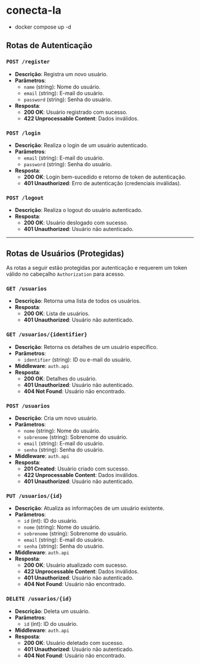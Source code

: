 # conecta-la

- docker compose up -d

## Rotas de Autenticação

### `POST /register`
- **Descrição**: Registra um novo usuário.
- **Parâmetros**:
  - `name` (string): Nome do usuário.
  - `email` (string): E-mail do usuário.
  - `password` (string): Senha do usuário.
- **Resposta**:
  - **200 OK**: Usuário registrado com sucesso.
  - **422 Unprocessable Content**: Dados inválidos.

### `POST /login`
- **Descrição**: Realiza o login de um usuário autenticado.
- **Parâmetros**:
  - `email` (string): E-mail do usuário.
  - `password` (string): Senha do usuário.
- **Resposta**:
  - **200 OK**: Login bem-sucedido e retorno de token de autenticação.
  - **401 Unauthorized**: Erro de autenticação (credenciais inválidas).

### `POST /logout`
- **Descrição**: Realiza o logout do usuário autenticado.
- **Resposta**:
  - **200 OK**: Usuário deslogado com sucesso.
  - **401 Unauthorized**: Usuário não autenticado.

---

## Rotas de Usuários (Protegidas)

As rotas a seguir estão protegidas por autenticação e requerem um token válido no cabeçalho `Authorization` para acesso.

### `GET /usuarios`
- **Descrição**: Retorna uma lista de todos os usuários.
- **Resposta**:
  - **200 OK**: Lista de usuários.
  - **401 Unauthorized**: Usuário não autenticado.

### `GET /usuarios/{identifier}`
- **Descrição**: Retorna os detalhes de um usuário específico.
- **Parâmetros**:
  - `identifier` (string): ID ou e-mail do usuário.
- **Middleware**: `auth.api`
- **Resposta**:
  - **200 OK**: Detalhes do usuário.
  - **401 Unauthorized**: Usuário não autenticado.
  - **404 Not Found**: Usuário não encontrado.

### `POST /usuarios`
- **Descrição**: Cria um novo usuário.
- **Parâmetros**:
  - `nome` (string): Nome do usuário.
  - `sobrenome` (string): Sobrenome do usuário.
  - `email` (string): E-mail do usuário.
  - `senha` (string): Senha do usuário.
- **Middleware**: `auth.api`
- **Resposta**:
  - **201 Created**: Usuário criado com sucesso.
  - **422 Unprocessable Content**: Dados inválidos.
  - **401 Unauthorized**: Usuário não autenticado.

### `PUT /usuarios/{id}`
- **Descrição**: Atualiza as informações de um usuário existente.
- **Parâmetros**:
  - `id` (int): ID do usuário.
  - `nome` (string): Nome do usuário.
  - `sobrenome` (string): Sobrenome do usuário.
  - `email` (string): E-mail do usuário.
  - `senha` (string): Senha do usuário.
- **Middleware**: `auth.api`
- **Resposta**:
  - **200 OK**: Usuário atualizado com sucesso.
  - **422 Unprocessable Content**: Dados inválidos.
  - **401 Unauthorized**: Usuário não autenticado.
  - **404 Not Found**: Usuário não encontrado.

### `DELETE /usuarios/{id}`
- **Descrição**: Deleta um usuário.
- **Parâmetros**:
  - `id` (int): ID do usuário.
- **Middleware**: `auth.api`
- **Resposta**:
  - **200 OK**: Usuário deletado com sucesso.
  - **401 Unauthorized**: Usuário não autenticado.
  - **404 Not Found**: Usuário não encontrado.
